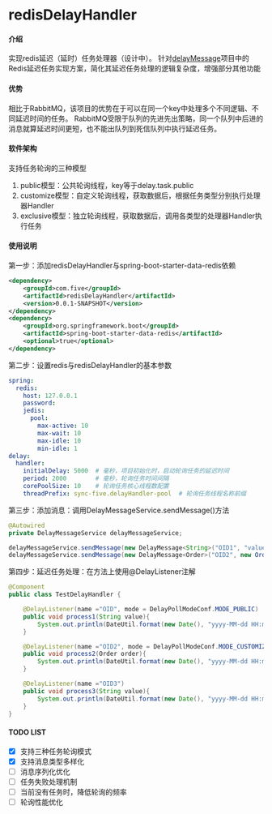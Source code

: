 # redisDelayHandler

#### 介绍
实现redis延迟（延时）任务处理器（设计中）。
针对[delayMessage](https://github.com/smallFive55/delayMessage)项目中的Redis延迟任务实现方案，简化其延迟任务处理的逻辑复杂度，增强部分其他功能

#### 优势
相比于RabbitMQ，该项目的优势在于可以在同一个key中处理多个不同逻辑、不同延迟时间的任务。
RabbitMQ受限于队列的先进先出策略，同一个队列中后进的消息就算延迟时间更短，也不能出队列到死信队列中执行延迟任务。

#### 软件架构
支持任务轮询的三种模型
1.  public模型：公共轮询线程，key等于delay.task.public
2.  customize模型：自定义轮询线程，获取数据后，根据任务类型分别执行处理器Handler
3.  exclusive模型：独立轮询线程，获取数据后，调用各类型的处理器Handler执行任务

#### 使用说明

第一步：添加redisDelayHandler与spring-boot-starter-data-redis依赖
```xml
<dependency>
    <groupId>com.five</groupId>
    <artifactId>redisDelayHandler</artifactId>
    <version>0.0.1-SNAPSHOT</version>
</dependency>
<dependency>
    <groupId>org.springframework.boot</groupId>
    <artifactId>spring-boot-starter-data-redis</artifactId>
    <optional>true</optional>
</dependency>
```

第二步：设置redis与redisDelayHandler的基本参数
```yaml
spring:
  redis:
    host: 127.0.0.1
    password:
    jedis:
      pool:
        max-active: 10
        max-wait: 10
        max-idle: 10
        min-idle: 1
delay:
  handler:
    initialDelay: 5000  # 毫秒，项目初始化时，启动轮询任务的延迟时间
    period: 2000        # 毫秒，轮询任务时间间隔
    corePoolSize: 10    # 轮询任务核心线程数配置
    threadPrefix: sync-five.delayHandler-pool  # 轮询任务线程名称前缀
```

第三步：添加消息：调用DelayMessageService.sendMessage()方法
```java
@Autowired
private DelayMessageService delayMessageService;

delayMessageService.sendMessage(new DelayMessage<String>("OID1", "value10001", 10));
delayMessageService.sendMessage(new DelayMessage<Order>("OID2", new Order(), 10));
```

第四步：延迟任务处理：在方法上使用@DelayListener注解
```java
@Component
public class TestDelayHandler {

    @DelayListener(name ="OID", mode = DelayPollModeConf.MODE_PUBLIC)
    public void process1(String value){
        System.out.println(DateUtil.format(new Date(), "yyyy-MM-dd HH:mm:ss")+"-------->任务处理成功！ com.five.delay.temp.TestDelayHandler.process1   ==== " + value);
    }

    @DelayListener(name ="OID2", mode = DelayPollModeConf.MODE_CUSTOMIZE, task = "task.name")
    public void process2(Order order){
        System.out.println(DateUtil.format(new Date(), "yyyy-MM-dd HH:mm:ss")+"-------->任务处理成功！ com.five.delay.temp.TestDelayHandler.process2   ==== " + order);
    }

    @DelayListener(name ="OID3")
    public void process3(String value){
        System.out.println(DateUtil.format(new Date(), "yyyy-MM-dd HH:mm:ss")+"-------->任务处理成功！ com.five.delay.temp.TestDelayHandler.process3   ==== " + value);
    }
}
```

#### TODO LIST
* [x] 支持三种任务轮询模式
* [x] 支持消息类型多样化
* [ ] 消息序列化优化
* [ ] 任务失败处理机制
* [ ] 当前没有任务时，降低轮询的频率
* [ ] 轮询性能优化
